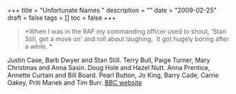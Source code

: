+++
title = "Unfortunate Names "
description = ""
date = "2009-02-25"
draft = false
tags = []
toc = false
+++

> *When I was in the RAF my commanding officer used to shout, 'Stan Still, get a move on' and roll about laughing.  It got hugely boring after a while. * 

Justin Case, Barb Dwyer and Stan Still. Terry Bull, Paige Turner, Mary Christmas and Anna Sasin. Doug Hole and Hazel Nutt. Anna Prentice, Annette Curtain and Bill Board. Pearl Button, Jo King, Barry Cade, Carrie Oakey, Priti Manek and Tim Burr. [BBC website](http://news.bbc.co.uk/1/hi/uk/7909561.stm)